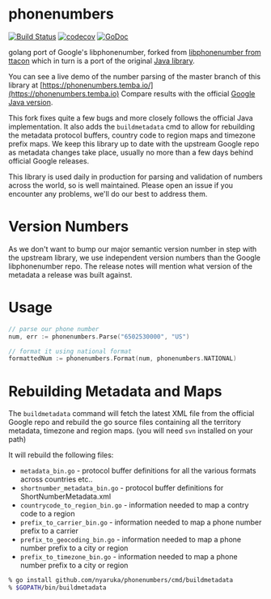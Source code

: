 # phonenumbers 
[![Build Status](https://github.com/nyaruka/phonenumbers/workflows/CI/badge.svg)](https://github.com/nyaruka/phonenumbers/actions?query=workflow%3ACI) 
[![codecov](https://codecov.io/gh/nyaruka/phonenumbers/branch/main/graph/badge.svg)](https://codecov.io/gh/nyaruka/phonenumbers)
[![GoDoc](https://godoc.org/github.com/nyaruka/phonenumbers?status.svg)](https://godoc.org/github.com/nyaruka/phonenumbers)

golang port of Google's libphonenumber, forked from [libphonenumber from ttacon](https://github.com/ttacon/libphonenumber) which in turn is a port of the original [Java library](https://github.com/googlei18n/libphonenumber/tree/master/java/libphonenumber/src/com/google/i18n/phonenumbers).

You can see a live demo of the number parsing of the master branch of this library at [https://phonenumbers.temba.io/](https://phonenumbers.temba.io) Compare results with the official [Google Java version](https://rawgit.com/googlei18n/libphonenumber/master/javascript/i18n/phonenumbers/demo-compiled.html).

This fork fixes quite a few bugs and more closely follows the official Java implementation. It also adds the `buildmetadata` cmd to allow for rebuilding the metadata protocol buffers, country code to region maps and timezone prefix maps. We keep this library up to date with the upstream Google repo as metadata changes take place, usually no more than a few days behind official Google releases.

This library is used daily in production for parsing and validation of numbers across the world, so is well maintained. Please open an issue if you encounter any problems, we'll do our best to address them.

# Version Numbers

As we don't want to bump our major semantic version number in step with the upstream library, we use independent version numbers than the Google libphonenumber repo. The release notes will mention what version of the metadata a release was built against.

# Usage

```go
// parse our phone number
num, err := phonenumbers.Parse("6502530000", "US")

// format it using national format
formattedNum := phonenumbers.Format(num, phonenumbers.NATIONAL)
```

# Rebuilding Metadata and Maps

The `buildmetadata` command will fetch the latest XML file from the official Google repo and rebuild the go source files containing all the territory metadata, timezone and region maps. (you will need `svn` installed on your path)

It will rebuild the following files:

 * `metadata_bin.go` - protocol buffer definitions for all the various formats across countries etc..
 * `shortnumber_metadata_bin.go` - protocol buffer definitions for ShortNumberMetadata.xml
 * `countrycode_to_region_bin.go` - information needed to map a contry code to a region
 * `prefix_to_carrier_bin.go` - information needed to map a phone number prefix to a carrier
 * `prefix_to_geocoding_bin.go` - information needed to map a phone number prefix to a city or region
 * `prefix_to_timezone_bin.go` - information needed to map a phone number prefix to a city or region

```bash
% go install github.com/nyaruka/phonenumbers/cmd/buildmetadata
% $GOPATH/bin/buildmetadata
```
